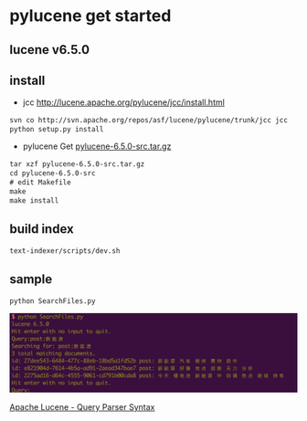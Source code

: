 # pylucene get started

## lucene v6.5.0

## install 
* jcc
http://lucene.apache.org/pylucene/jcc/install.html
```
svn co http://svn.apache.org/repos/asf/lucene/pylucene/trunk/jcc jcc
python setup.py install
```

* pylucene
Get [pylucene-6.5.0-src.tar.gz](http://mirror.bit.edu.cn/apache/lucene/pylucene/pylucene-6.5.0-src.tar.gz)
```
tar xzf pylucene-6.5.0-src.tar.gz
cd pylucene-6.5.0-src
# edit Makefile
make
make install
```

## build index
```
text-indexer/scripts/dev.sh
```

## sample
```
python SearchFiles.py
```

![](./docs/demo.png)

[Apache Lucene - Query Parser Syntax](./docs/queryparsersyntax.pdf)